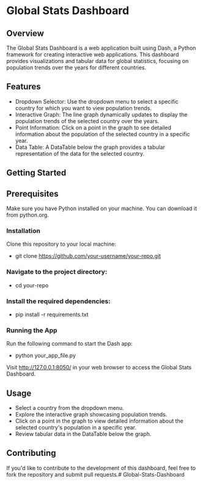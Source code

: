 # Global Stats Dashboard

## Overview

The Global Stats Dashboard is a web application built using Dash, a Python framework for creating interactive web applications. This dashboard provides visualizations and tabular data for global statistics, focusing on population trends over the years for different countries.

## Features

- Dropdown Selector: Use the dropdown menu to select a specific country for which you want to view population trends.
- Interactive Graph: The line graph dynamically updates to display the population trends of the selected country over the years.
- Point Information: Click on a point in the graph to see detailed information about the population of the selected country in a specific year.
- Data Table: A DataTable below the graph provides a tabular representation of the data for the selected country.

## Getting Started

## Prerequisites
Make sure you have Python installed on your machine. You can download it from python.org.

### Installation
Clone this repository to your local machine:
- git clone https://github.com/your-username/your-repo.git

### Navigate to the project directory:
- cd your-repo

### Install the required dependencies:
- pip install -r requirements.txt

### Running the App
Run the following command to start the Dash app:
- python your_app_file.py

Visit http://127.0.0.1:8050/ in your web browser to access the Global Stats Dashboard.

## Usage

- Select a country from the dropdown menu.
- Explore the interactive graph showcasing population trends.
- Click on a point in the graph to view detailed information about the selected country's population in a specific year.
- Review tabular data in the DataTable below the graph.

## Contributing
If you'd like to contribute to the development of this dashboard, feel free to fork the repository and submit pull requests.# Global-Stats-Dashboard
